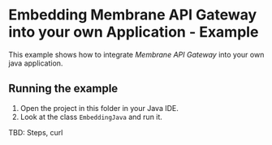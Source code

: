 # Embedding Membrane API Gateway into your own Application - Example

This example shows how to integrate _Membrane API Gateway_ into your own java application.

## Running the example

1. Open the project in this folder in your Java IDE.
2. Look at the class `EmbeddingJava` and run it.

TBD: Steps, curl
